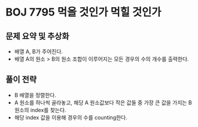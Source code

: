 # BOJ 7795 먹을 것인가 먹힐 것인가

## 문제 요약 및 추상화
- 배열 A, B가 주어진다.
- 배열 A의 원소 > B의 원소 조합이 이루어지는 모든 경우의 수의 개수를 출력한다.

## 풀이 전략
- B 배열을 정렬한다.
- A 원소를 하나씩 골라놓고, 해당 A 원소값보다 작은 값들 중 가장 큰 값을 가지는 B 원소의 index를 찾는다.
- 해당 index 값을 이용해 경우의 수를 counting한다.
